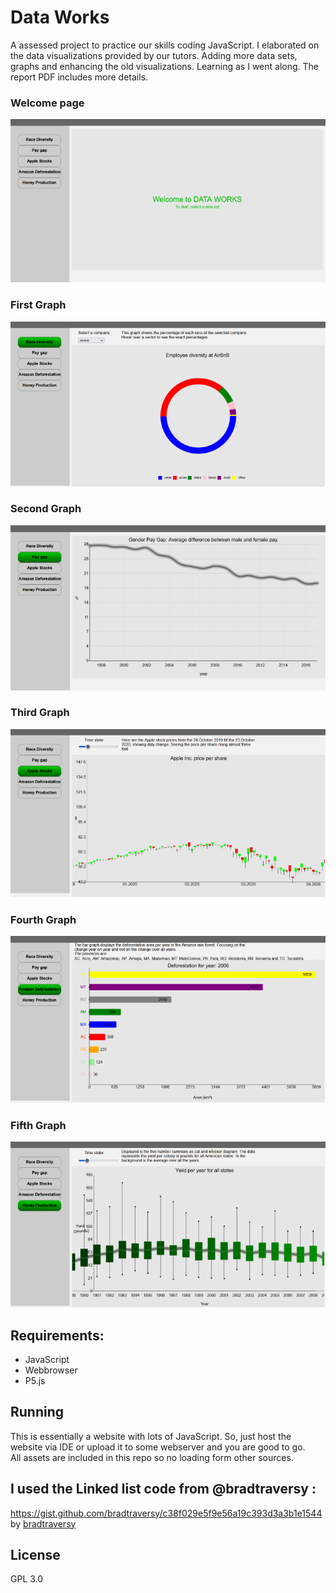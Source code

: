 # Data Works
A assessed project to practice our skills coding JavaScript. I elaborated on the data visualizations provided by our tutors. Adding more data sets, graphs and enhancing the old visualizations. Learning as I went along. The report PDF includes more details. 

### Welcome page
![Screenshots](/Screenshots/Welcome.png)

### First Graph
![Screenshots](/Screenshots/Diversity.png)

### Second Graph
![Screenshots](/Screenshots/Pay_gap.png)

### Third Graph
![Screenshots](/Screenshots/Apple_stocks.png)

### Fourth Graph
![Screenshots](/Screenshots/Amzn.png)

### Fifth Graph
![Screenshots](/Screenshots/Honey_prod.png)

## Requirements: 
  - JavaScript 
  - Webbrowser
  - P5.js
  
## Running 
This is essentially a website with lots of JavaScript. So, just host the website via IDE or upload it to some webserver and you are good to go.    
All assets are included in this repo so no loading form other sources.


## I used the Linked list code from @bradtraversy :
https://gist.github.com/bradtraversy/c38f029e5f9e56a19c393d3a3b1e1544 by [bradtraversy](https://gist.github.com/bradtraversy)

## License 
GPL 3.0
